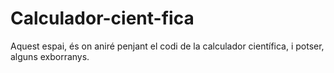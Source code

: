 # Calculador-cient-fica
Aquest espai, és on aniré penjant el codi de la calculador científica, i potser, alguns exborranys.

